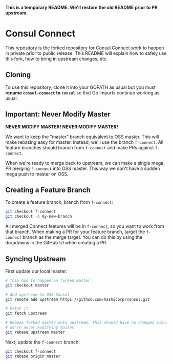 **This is a temporary README. We'll restore the old README prior to PR upstream.**

# Consul Connect

This repository is the forked repository for Consul Connect work to happen
in private prior to public release. This README will explain how to safely
use this fork, how to bring in upstream changes, etc.

## Cloning

To use this repository, clone it into your GOPATH as usual but you must
**rename `consul-connect` to `consul`** so that Go imports continue working
as usual.

## Important: Never Modify Master

**NEVER MODIFY MASTER! NEVER MODIFY MASTER!**

We want to keep the "master" branch equivalent to OSS master. This will make
rebasing easy for master. Instead, we'll use the branch `f-connect`. All
feature branches should branch from `f-connect` and make PRs against
`f-connect`.

When we're ready to merge back to upstream, we can make a single mega PR
merging `f-connect` into OSS master. This way we don't have a sudden mega
push to master on OSS.

## Creating a Feature Branch

To create a feature branch, branch from `f-connect`:

```sh
git checkout f-connect
git checkout -b my-new-branch
```

All merged Connect features will be in `f-connect`, so you want to work
from that branch. When making a PR for your feature branch, target the
`f-connect` branch as the merge target. You can do this by using the dropdowns
in the GitHub UI when creating a PR.

## Syncing Upstream

First update our local master:

```sh
# This has to happen on forked master
git checkout master

# Add upstream to OSS Consul
git remote add upstream https://github.com/hashicorp/consul.git

# Fetch it
git fetch upstream

# Rebase forked master onto upstream. This should have no changes since
# we're never modifying master.
git rebase upstream master
```

Next, update the `f-connect` branch:

```sh
git checkout f-connect
git rebase origin master
```

